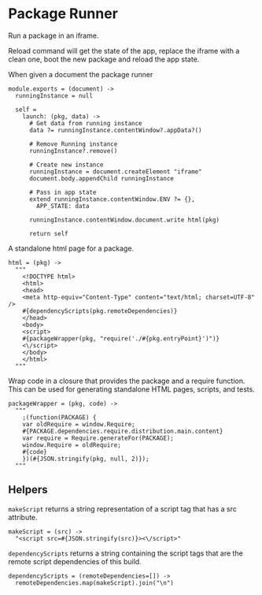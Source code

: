 Package Runner
==============

Run a package in an iframe.

Reload command will get the state of the app, replace the iframe with a clean
one, boot the new package and reload the app state.

When given a document the package runner

    module.exports = (document) ->
      runningInstance = null

      self =
        launch: (pkg, data) ->
          # Get data from running instance
          data ?= runningInstance.contentWindow?.appData?()

          # Remove Running instance
          runningInstance?.remove()

          # Create new instance
          runningInstance = document.createElement "iframe"
          document.body.appendChild runningInstance

          # Pass in app state
          extend runningInstance.contentWindow.ENV ?= {},
            APP_STATE: data

          runningInstance.contentWindow.document.write html(pkg)

          return self

A standalone html page for a package.

    html = (pkg) ->
      """
        <!DOCTYPE html>
        <html>
        <head>
        <meta http-equiv="Content-Type" content="text/html; charset=UTF-8" />
        #{dependencyScripts(pkg.remoteDependencies)}
        </head>
        <body>
        <script>
        #{packageWrapper(pkg, "require('./#{pkg.entryPoint}')")}
        <\/script>
        </body>
        </html>
      """

Wrap code in a closure that provides the package and a require function. This
can be used for generating standalone HTML pages, scripts, and tests.

    packageWrapper = (pkg, code) ->
      """
        ;(function(PACKAGE) {
        var oldRequire = window.Require;
        #{PACKAGE.dependencies.require.distribution.main.content}
        var require = Require.generateFor(PACKAGE);
        window.Require = oldRequire;
        #{code}
        })(#{JSON.stringify(pkg, null, 2)});
      """

Helpers
-------

`makeScript` returns a string representation of a script tag that has a src
attribute.

    makeScript = (src) ->
      "<script src=#{JSON.stringify(src)}><\/script>"

`dependencyScripts` returns a string containing the script tags that are
the remote script dependencies of this build.

    dependencyScripts = (remoteDependencies=[]) ->
      remoteDependencies.map(makeScript).join("\n")
